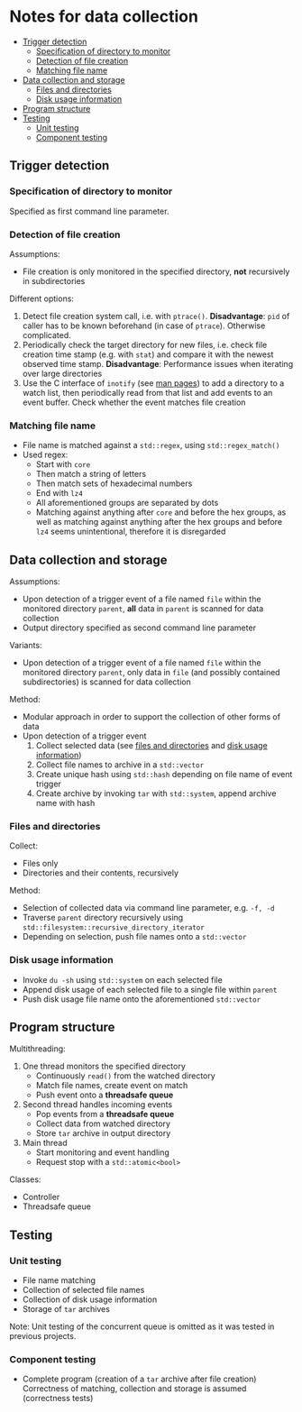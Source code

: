 # Notes for data collection


* [Trigger detection](#trigger-detection)
    * [Specification of directory to monitor](#specification-of-directory-to-monitor)
    * [Detection of file creation](#detection-of-file-creation)
    * [Matching file name](#matching-file-name)
* [Data collection and storage](#data-collection-and-storage)
    * [Files and directories](#files-and-directories)
    * [Disk usage information](#disk-usage-information)
* [Program structure](#program-structure)
* [Testing](#testing)
    * [Unit testing](#unit-testing)
    * [Component testing](#component-testing)


## Trigger detection

### Specification of directory to monitor

Specified as first command line parameter.

### Detection of file creation

Assumptions:

* File creation is only monitored in the specified directory,
**not** recursively in subdirectories

Different options:

1. Detect file creation system call, i.e. with `ptrace()`.
**Disadvantage**: `pid` of caller has to be known beforehand
(in case of `ptrace`).
Otherwise complicated.
2. Periodically check the target directory for new files, i.e. check file
creation time stamp (e.g. with `stat`) and compare it with the newest observed
time stamp.
**Disadvantage**: Performance issues when iterating over large directories
3. Use the C interface of `inotify`
(see [man pages](https://man7.org/linux/man-pages/man7/inotify.7.html "man7.org > linux > man-pages > inotify"))
to add a directory to a watch list, then periodically read from that list and
add events to an event buffer. Check whether the event matches file creation

### Matching file name

* File name is matched against a `std::regex`, using `std::regex_match()`
* Used regex:
    * Start with `core`
    * Then match a string of letters
    * Then match sets of hexadecimal numbers
    * End with `lz4`
    * All aforementioned groups are separated by dots
    * Matching against anything after `core` and before the hex groups,
    as well as matching against anything after the hex groups and before `lz4`
    seems unintentional, therefore it is disregarded


## Data collection and storage

Assumptions:

* Upon detection of a trigger event of a file named `file` within the monitored
directory `parent`, **all** data in `parent` is scanned for data collection
* Output directory specified as second command line parameter

Variants:

* Upon detection of a trigger event of a file named `file` within the monitored
directory `parent`, only data in `file` (and possibly contained subdirectories)
is scanned for data collection

Method:

* Modular approach in order to support the collection of other forms of data
* Upon detection of a trigger event
    1. Collect selected data
   (see [files and directories](#files-and-directories) and [disk usage information](#disk-usage-information))
    2. Collect file names to archive in a `std::vector`
    3. Create unique hash using `std::hash` depending on file name of event
    trigger
    4. Create archive by invoking `tar` with `std::system`, append archive name
   with hash

### Files and directories

Collect:

* Files only
* Directories and their contents, recursively

Method:

* Selection of collected data via command line parameter, e.g. `-f, -d`
* Traverse `parent` directory recursively using
`std::filesystem::recursive_directory_iterator`
* Depending on selection, push file names onto a `std::vector`

### Disk usage information

* Invoke `du -sh` using `std::system` on each selected file
* Append disk usage of each selected file to a single file within `parent`
* Push disk usage file name onto the aforementioned `std::vector`


## Program structure

Multithreading:

1. One thread monitors the specified directory
    * Continuously `read()` from the watched directory
    * Match file names, create event on match
    * Push event onto a **threadsafe queue**
2. Second thread handles incoming events
    * Pop events from a **threadsafe queue**
    * Collect data from watched directory
    * Store `tar` archive in output directory
3. Main thread
    * Start monitoring and event handling
    * Request stop with a `std::atomic<bool>`

Classes:

* Controller
* Threadsafe queue


## Testing

### Unit testing

* File name matching
* Collection of selected file names
* Collection of disk usage information
* Storage of `tar` archives

Note: Unit testing of the concurrent queue is omitted as it was tested in
previous projects.

### Component testing

* Complete program (creation of a `tar` archive after file creation)
Correctness of matching, collection and storage is assumed (correctness tests)
